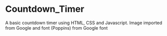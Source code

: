 # Countdown_Timer
A basic countdown timer using HTML, CSS and Javascript. Image imported from Google and font (Poppins) from Google font
